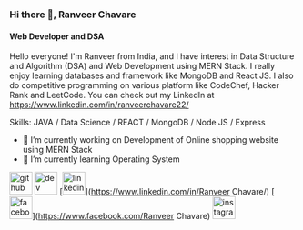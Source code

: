 ### Hi there 👋, Ranveer Chavare
#### Web Developer and DSA 
Hello everyone! I'm Ranveer from India, and I have interest in Data Structure and Algorithm (DSA) and Web Development using MERN Stack. I really enjoy learning databases and framework like MongoDB and React JS. I also do competitive programming on various platform like CodeChef, Hacker Rank and LeetCode. You can check out my LinkedIn at https://www.linkedin.com/in/ranveerchavare22/

Skills: JAVA / Data Science / REACT / MongoDB / Node JS / Express

- 🔭 I’m currently working on Development of Online shopping website using MERN Stack 
- 🌱 I’m currently learning Operating System 


[<img src='https://cdn.jsdelivr.net/npm/simple-icons@3.0.1/icons/github.svg' alt='github' height='40'>](https://github.com/RanveerC22)  [<img src='https://cdn.jsdelivr.net/npm/simple-icons@3.0.1/icons/hashnode.svg' alt='dev' height='40'>](https://industrialinternetofthings05.blogspot.com/2022/06/iiot.html)  [<img src='https://cdn.jsdelivr.net/npm/simple-icons@3.0.1/icons/linkedin.svg' alt='linkedin' height='40'>](https://www.linkedin.com/in/Ranveer Chavare/)  [<img src='https://cdn.jsdelivr.net/npm/simple-icons@3.0.1/icons/facebook.svg' alt='facebook' height='40'>](https://www.facebook.com/Ranveer Chavare)  [<img src='https://cdn.jsdelivr.net/npm/simple-icons@3.0.1/icons/instagram.svg' alt='instagram' height='40'>](https://www.instagram.com/ranveer.chavare/)  

